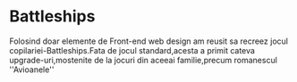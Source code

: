 # Battleships
Folosind doar elemente de Front-end web design am reusit sa recreez jocul copilariei-Battleships.Fata de jocul standard,acesta a primit cateva upgrade-uri,mostenite de la jocuri din aceeai familie,precum romanescul ''Avioanele''

